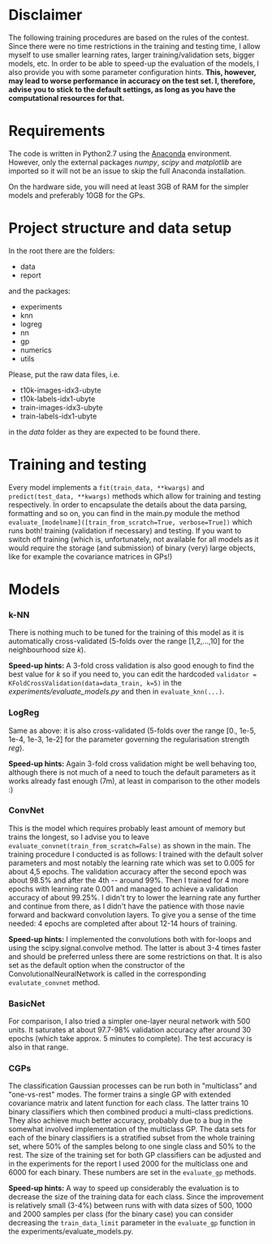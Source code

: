 # Disclaimer
The following training procedures are based on the rules of the contest. Since there were no time restrictions in the training and testing time, I allow myself to use smaller learning rates, larger training/validation sets, bigger models, etc. 
In order to be able to speed-up the evaluation of the models, I also provide you with some parameter configuration hints. **This, however, may lead to worse performance in accuracy on the test set. I, therefore, advise you to stick to the default settings, as long as you have the computational resources for that.**

# Requirements
The code is written in Python2.7 using the [Anaconda](https://www.continuum.io/downloads) environment. However, only the external packages *numpy*, *scipy* and *matplotlib* are imported so it will not be an issue to skip the full Anaconda installation.

On the hardware side, you will need at least 3GB of RAM for the simpler models and preferably 10GB for the GPs.  

# Project structure and data setup
In the root there are the folders:
* data
* report

and the packages:
* experiments
* knn
* logreg
* nn
* gp
* numerics
* utils

Please, put the raw data files, i.e. 
- t10k-images-idx3-ubyte
- t10k-labels-idx1-ubyte
- train-images-idx3-ubyte
- train-labels-idx1-ubyte 

in the *data* folder as they are expected to be found there.

# Training and testing

Every model implements a `fit(train_data, **kwargs)` and `predict(test_data, **kwargs)` methods which allow for training and testing respectively. In order to encapsulate the details about the data parsing, formatting and so on, you can find in the main.py module the method `evaluate_[modelname]([train_from_scratch=True, verbose=True])` which runs both! training (validation if necessary) and testing. If you want to switch off training (which is, unfortunately, not available for all  models as it would require the storage (and submission) of binary (very) large objects, like for example the covariance matrices in GPs!)

# Models
### k-NN
There is nothing much to be tuned for the training of this model as it is automatically cross-validated (5-folds over the range [1,2,...,10] for the neighbourhood size *k*).

**Speed-up hints:** A 3-fold cross validation is also good enough to find the best value for *k* so if you need to, you can edit the hardcoded `validator = KFoldCrossValidation(data=data_train, k=5)` in the *experiments/evaluate_models.py* and then in `evaluate_knn(...)`.

### LogReg
Same as above: it is also cross-validated (5-folds over the range [0., 1e-5, 1e-4, 1e-3, 1e-2] for the parameter governing the regularisation strength *reg*).

**Speed-up hints:** Again 3-fold cross validation might be well behaving too, although there is not much of a need to touch the default parameters as it works already fast enough (7m), at least in comparison to the other models :)

### ConvNet
This is the model which requires probably least amount of memory but trains the longest, so I advise you to leave `evaluate_convnet(train_from_scratch=False)` as shown in the main. The training procedure I conducted is as follows:
I trained with the default solver parameters and most notably the learning rate which was set to 0.005 for about 4,5 epochs. The validation accuracy after the second epoch was about 98.5% and after the 4th -- around 99%.
Then I trained for 4 more epochs with learning rate 0.001 and managed to achieve a validation accuracy of about 99.25%. I didn't try to lower the learning rate any further and continue from there, as I didn't have the patience with those navie forward and backward convolution layers. To give you a sense of the time needed: 4 epochs are completed after about 12-14 hours of training.

**Speed-up hints:** I implemented the convolutions both with for-loops and using the scipy.signal.convolve method. The latter is about 3-4 times faster and should be preferred unless there are some restrictions on that. It is also set as the default option when the constructor of the ConvolutionalNeuralNetwork is called in the corresponding `evalutate_convnet` method.

### BasicNet
For comparison, I also tried a simpler one-layer neural network with 500 units. It saturates at about 97.7-98% validation accuracy after around 30 epochs (which take approx. 5 minutes to complete). The test accuracy is also in that range.

### CGPs
The classification Gaussian processes can be run both in "multiclass" and "one-vs-rest" modes. The former trains a single GP with extended covariance matrix and latent function for each class. The latter trains 10 binary classifiers which then combined produci a multi-class predictions. They also achieve much better accuracy, probably due to a bug in the somewhat involved implementation of the multiclass GP. 
The data sets for each of the binary classifiers is a stratified subset from the whole training set, where 50% of the samples belong to one single class and 50% to the rest. 
The size of the training set for both GP classifiers can be adjusted and in the experiments for the report I used 2000 for the multiclass one and 6000 for each binary. These numbers are set in the `evaluate_gp` methods. 

**Speed-up hints:** A way to speed up considerably the evaluation is to decrease the size of the training data for each class. Since the improvement is relatively small (3-4%) between runs with with data sizes of 500, 1000 and 2000 samples per class (for the binary case) you can consider decreasing the `train_data_limit` parameter in the `evaluate_gp` function in the experiments/evaluate_models.py.




















